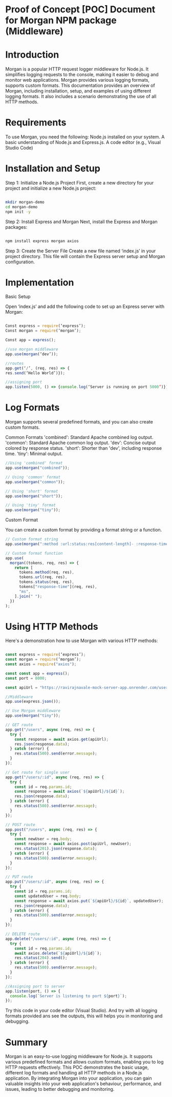 # Proof of Concept [POC] Document for Morgan NPM package (Middleware)

# Introduction

Morgan is a popular HTTP request logger middleware for Node.js. It simplifies logging requests to the console, making it easier to debug and monitor web applications. Morgan provides various logging formats, supports custom formats. This documentation provides an overview of Morgan, including installation, setup, and examples of using different logging formats. It also includes a scenario demonstrating the use of all HTTP methods.

# Requirements

To use Morgan, you need the following:
Node.js installed on your system.
A basic understanding of Node.js and Express.js.
A code editor (e.g., Visual Studio Code)

# Installation and Setup

Step 1: Initialize a Node.js Project
First, create a new directory for your project and initialize a new Node.js project:

```bash

mkdir morgan-demo
cd morgan-demo
npm init -y

```

Step 2: Install Express and Morgan
Next, install the Express and Morgan packages:

```bash

npm install express morgan axios

```

Step 3: Create the Server File
Create a new file named ‘index.js’ in your project directory. This file will contain the Express server setup and Morgan configuration.

# Implementation

Basic Setup

Open ‘index.js’ and add the following code to set up an Express server with Morgan:

```js

Const express = require(‘express’);
Const morgan = require(‘morgan’);

Const app = express();

//use morgan middleware
app.use(morgan(‘dev’));

//routes
app.get(‘/’, (req, res) => {
res.send(‘Hello World’)});

//assigning port
app.listen(5000, () => {console.log(‘Server is running on port 5000’)});

```

# Log Formats

Morgan supports several predefined formats, and you can also create custom formats.

Common Formats
'combined': Standard Apache combined log output.
'common': Standard Apache common log output.
'dev': Concise output colored by response status.
'short': Shorter than 'dev', including response time.
'tiny': Minimal output.

```js
//Using 'combined' format
app.use(morgan("combined"));

// Using 'common' format
app.use(morgan("common"));

// Using 'short' format
app.use(morgan("short"));

// Using 'tiny' format
app.use(morgan("tiny"));
```

Custom Format

You can create a custom format by providing a format string or a function.

```js
// Custom format string
app.use(morgan(":method :url:status:res[content-length]- :response-time ms"));

// Custom format function
app.use(
  morgan((tokens, req, res) => {
    return [
      tokens.method(req, res),
      tokens.url(req, res),
      tokens.status(req, res),
      tokens["response-time"](req, res),
      "ms",
    ].join(" ");
  })
);
```

# Using HTTP Methods

Here's a demonstration how to use Morgan with various HTTP methods:

```js

const express = require(‘express’);
const morgan = require(‘morgan’);
const axios = require("axios");

const const app = express();
const port = 8000;

const apiUrl = "https://ravirajnavale-mock-server-app.onrender.com/users";

//Middleware
app.use(express.json());

// Use Morgan middleware
app.use(morgan("tiny"));

// GET route
app.get("/users", async (req, res) => {
  try {
    const response = await axios.get(apiUrl);
    res.json(response.data);
  } catch (error) {
    res.status(500).send(error.message);
  }
});

// Get route for single user
app.get("/users/:id", async (req, res) => {
  try {
    const id = req.params.id;
    const response = await axios(`${apiUrl}/${id}`);
    res.json(response.data);
  } catch (error) {
    res.status(500).send(error.message);
  }
});

// POST route
app.post("/users", async (req, res) => {
  try {
    const newUser = req.body;
    const response = await axios.post(apiUrl, newUser);
    res.status(201).json(response.data);
  } catch (error) {
    res.status(500).send(error.message);
  }
});

// PUT route
app.put("/users/:id", async (req, res) => {
  try {
    const id = req.params.id;
    const updatedUser = req.body;
    const response = await axios.put(`${apiUrl}/${id}`, updatedUser);
    res.json(response.data);
  } catch (error) {
    res.status(500).send(error.message);
  }
});

// DELETE route
app.delete("/users/:id", async (req, res) => {
  try {
    const id = req.params.id;
    await axios.delete(`${apiUrl}/${id}`);
    res.status(204).send();
  } catch (error) {
    res.status(500).send(error.message);
  }
});

//Assigning port to server
app.listen(port, () => {
  console.log(`Server is listening to port ${port}`);
});

```

Try this code in your code editor (Visual Studio). And try with all logging formats provided ans see the outputs, this will helps you in monitoring and debugging.

# Summary

Morgan is an easy-to-use logging middleware for Node.js. It supports various predefined formats and allows custom formats, enabling you to log HTTP requests effectively. This POC demonstrates the basic usage, different log formats and handling all HTTP methods in a Node.js application.
By integrating Morgan into your application, you can gain valuable insights into your web application's behaviour, performance, and issues, leading to better debugging and monitoring.
